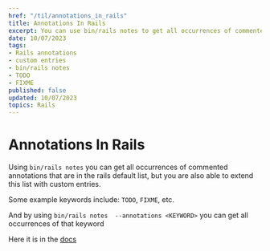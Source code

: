 ```yaml
---
href: "/til/annotations_in_rails"
title: Annotations In Rails
excerpt: You can use bin/rails notes to get all occurrences of commented annotations.
date: 10/07/2023
tags:
- Rails annotations
- custom entries
- bin/rails notes
- TODO
- FIXME
published: false
updated: 10/07/2023
topics: Rails
---
```


# Annotations In Rails

Using `bin/rails notes` you can get all occurrences of commented annotations that are in the rails default list, but you are also able to extend this list with custom entries.

Some example keywords include: `TODO`, `FIXME`, etc.

And by using `bin/rails notes  --annotations <KEYWORD>` you can get all occurrences of that keyword

Here it is in the [docs](https://guides.rubyonrails.org/command_line.html#bin-rails-notes)